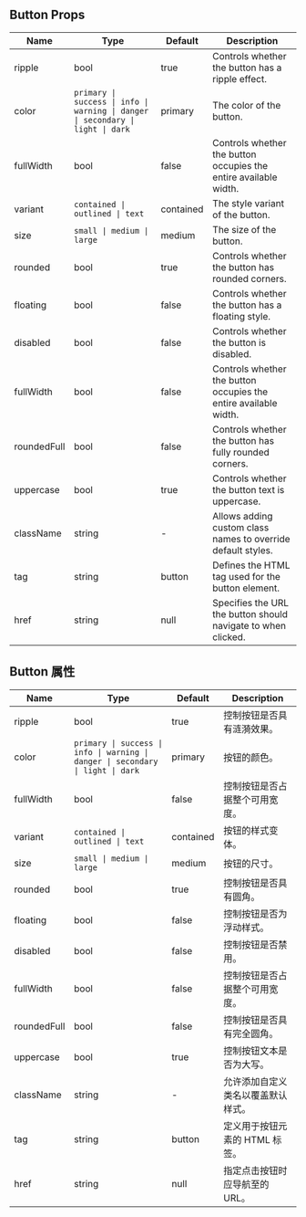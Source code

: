 ## Button Props

| Name        | Type                                                                            | Default   | Description                                                      |
| ----------- | ------------------------------------------------------------------------------- | --------- | ---------------------------------------------------------------- |
| ripple      | bool                                                                            | true      | Controls whether the button has a ripple effect.                 |
| color       | `primary \| success \| info \| warning \| danger \| secondary \| light \| dark` | primary   | The color of the button.                                         |
| fullWidth   | bool                                                                            | false     | Controls whether the button occupies the entire available width. |
| variant     | `contained \| outlined \| text`                                                 | contained | The style variant of the button.                                 |
| size        | `small \| medium \| large`                                                      | medium    | The size of the button.                                          |
| rounded     | bool                                                                            | true      | Controls whether the button has rounded corners.                 |
| floating    | bool                                                                            | false     | Controls whether the button has a floating style.                |
| disabled    | bool                                                                            | false     | Controls whether the button is disabled.                         |
| fullWidth   | bool                                                                            | false     | Controls whether the button occupies the entire available width. |
| roundedFull | bool                                                                            | false     | Controls whether the button has fully rounded corners.           |
| uppercase   | bool                                                                            | true      | Controls whether the button text is uppercase.                   |
| className   | string                                                                          | -         | Allows adding custom class names to override default styles.     |
| tag         | string                                                                          | button    | Defines the HTML tag used for the button element.                |
| href        | string                                                                          | null      | Specifies the URL the button should navigate to when clicked.    |

## Button 属性

| Name        | Type                                                                            | Default   | Description                        |
| ----------- | ------------------------------------------------------------------------------- | --------- | ---------------------------------- |
| ripple      | bool                                                                            | true      | 控制按钮是否具有涟漪效果。         |
| color       | `primary \| success \| info \| warning \| danger \| secondary \| light \| dark` | primary   | 按钮的颜色。                       |
| fullWidth   | bool                                                                            | false     | 控制按钮是否占据整个可用宽度。     |
| variant     | `contained \| outlined \| text`                                                 | contained | 按钮的样式变体。                   |
| size        | `small \| medium \| large`                                                      | medium    | 按钮的尺寸。                       |
| rounded     | bool                                                                            | true      | 控制按钮是否具有圆角。             |
| floating    | bool                                                                            | false     | 控制按钮是否为浮动样式。           |
| disabled    | bool                                                                            | false     | 控制按钮是否禁用。                 |
| fullWidth   | bool                                                                            | false     | 控制按钮是否占据整个可用宽度。     |
| roundedFull | bool                                                                            | false     | 控制按钮是否具有完全圆角。         |
| uppercase   | bool                                                                            | true      | 控制按钮文本是否为大写。           |
| className   | string                                                                          | -         | 允许添加自定义类名以覆盖默认样式。 |
| tag         | string                                                                          | button    | 定义用于按钮元素的 HTML 标签。     |
| href        | string                                                                          | null      | 指定点击按钮时应导航至的 URL。     |
